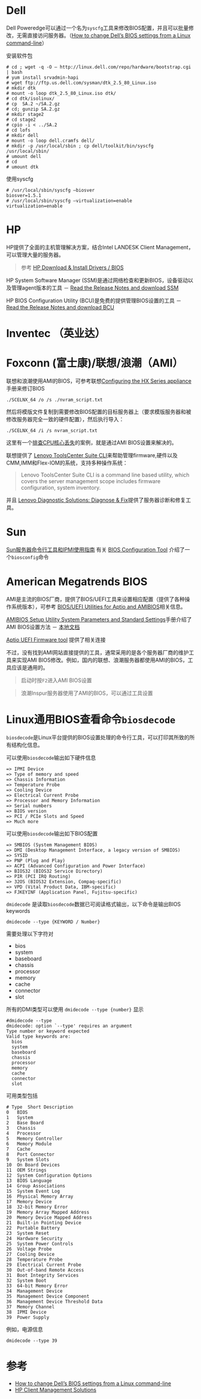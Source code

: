 # Dell

Dell Poweredge可以通过一个名为`syscfg`工具来修改BIOS配置，并且可以批量修改，无需直接访问服务器。（[How to change Dell’s BIOS settings from a Linux command-line](https://www.colino.net/wordpress/archives/2008/05/21/how-to-change-dells-bios-settings-from-a-linux-command-line/)）

安装软件包

	# cd ; wget -q -O – http://linux.dell.com/repo/hardware/bootstrap.cgi | bash
	# yum install srvadmin-hapi
	# wget ftp://ftp.us.dell.com/sysman/dtk_2.5_80_Linux.iso
	# mkdir dtk
	# mount -o loop dtk_2.5_80_Linux.iso dtk/
	# cd dtk/isolinux/
	# cp  SA.2 ~/SA.2.gz
	# cd; gunzip SA.2.gz
	# mkdir stage2
	# cd stage2
	# cpio -i < ../SA.2
	# cd lofs
	# mkdir dell
	# mount -o loop dell.cramfs dell/
	# mkdir -p /usr/local/sbin ; cp dell/toolkit/bin/syscfg /usr/local/sbin/
	# umount dell
	# cd
	# umount dtk

使用syscfg

	# /usr/local/sbin/syscfg –biosver
	biosver=1.5.1
	# /usr/local/sbin/syscfg –virtualization=enable
	virtualization=enable

# HP

HP提供了全面的主机管理解决方案，结合Intel LANDESK Client Management，可以管理大量的服务器。

> 参考 [HP Download & Install Drivers / BIOS](http://www8.hp.com/us/en/ads/clientmanagement/drivers-bios.html)

HP System Software Manager (SSM)是通过网络检查和更新BIOS，设备驱动以及管理agent版本的工具 － [Read the Release Notes and download SSM](http://ftp.hp.com/pub/caps-softpaq/cmit/HP_SSM.html)

HP BIOS Configuration Utility (BCU)是免费的提供管理BIOS设置的工具 － [Read the Release Notes and download BCU](http://ftp.hp.com/pub/caps-softpaq/cmit/HP_BCU.html)

# Inventec （英业达）

# 

# Foxconn (富士康)/联想/浪潮（AMI）

联想和浪潮使用AMI的BIOS，可参考联想[Configuring the HX Series appliance](http://systemx.lenovofiles.com/help/index.jsp?topic=%2Fcom.lenovo.conv.8689.doc%2Ft_configuring_hx_appliance.html)手册来修订BIOS

```
./SCELNX_64 /o /s ./nvram_script.txt 
```

然后将模版文件复制到需要修改BIOS配置的目标服务器上（要求模版服务器和被修改服务器完全一致的硬件配置），然后执行导入：

```
./SCELNX_64 /i /s nvram_script.txt
```

这里有一个[排查CPU核心丢失](cpuinfo_miss_core)的案例，就是通过AMI BIOS设置来解决的。

联想提供了 [Lenovo ToolsCenter Suite CLI](https://pcsupport.lenovo.com/us/en/solutions/ht116433?LinkTrack=Solr)来帮助管理firmware,硬件以及CMM,IMM和Flex-IOM的系统，支持多种操作系统：

> Lenovo ToolsCenter Suite CLI is a command line based 
> utility, which covers the server management scope includes 
> firmware configuration, system inventory.

并且 [Lenovo Diagnostic Solutions: Diagnose & Fix](https://pcsupport.lenovo.com/us/en/lenovodiagnosticsolutions/diagnose)提供了服务器诊断和修复工具。

# Sun

[Sun服务器命令行工具和IPMI使用指南](http://docs.oracle.com/cd/E19690-01/821-0997/toc.html) 有关 [BIOS Configuration Tool](http://docs.oracle.com/cd/E19690-01/821-0997/gjokh.html) 介绍了一个`biosconfig`命令

# American Megatrends BIOS

AMI是主流的BIOS厂商，提供了BIOS/UEFI工具来设置相应配置（提供了各种操作系统版本），可参考 [BIOS/UEFI Utilities for Aptio and AMIBIOS](http://www.ami.com/products/bios-uefi-tools-and-utilities/bios-uefi-utilities/)相关信息。

[AMIBIOS Setup Utility System Parameters and Standard Settings](https://computinghardware.web.cern.ch/ComputingHardware/doc/NEC/P570/BIOS-Settings/MS1421_164x_bios_rev0_01.pdf)手册介绍了AMI BIOS设置方法 － [本地文档](img/server/BIOS/MS1421_164x_bios_rev0_01.pdf)

[Aptio UEFI Firmware tool](http://www.tempusfugit.ca/techwatch.ca/aptio.html) 提供了相关连接

不过，没有找到AMI网站直接提供的工具，通常采用的是各个服务器厂商的维护工具来实现AMI BIOS修改。例如，国内的联想、浪潮服务器都使用AMI的BIOS，工具应该是通用的。

> 启动时按`F2`进入AMI BIOS设置

> 浪潮Inspur服务器使用了AMI的BIOS，可以通过工具设置

# Linux通用BIOS查看命令`biosdecode`

`biosdecode`是Linux平台提供的BIOS设置处理的命令行工具，可以打印其所致的所有结构化信息。

可以使用`biosdecode`输出如下硬件信息

	=> IPMI Device
	=> Type of memory and speed
	=> Chassis Information
	=> Temperature Probe
	=> Cooling Device
	=> Electrical Current Probe
	=> Processor and Memory Information
	=> Serial numbers
	=> BIOS version
	=> PCI / PCIe Slots and Speed
	=> Much more

可以使用`biosdecode`输出如下BIOS配置

	=> SMBIOS (System Management BIOS)
	=> DMI (Desktop Management Interface, a legacy version of SMBIOS)
	=> SYSID
	=> PNP (Plug and Play)
	=> ACPI (Advanced Configuration and Power Interface)
	=> BIOS32 (BIOS32 Service Directory)
	=> PIR (PCI IRQ Routing)
	=> 32OS (BIOS32 Extension, Compaq-specific)
	=> VPD (Vital Product Data, IBM-specific)
	=> FJKEYINF (Application Panel, Fujitsu-specific)

`dmidecode` 是读取`biosdecode`数据已可阅读格式输出，以下命令是输出BIOS keywords

    dmidecode --type {KEYWORD / Number}

需要处理以下字符对

* bios
* system
* baseboard
* chassis
* processor
* memory
* cache
* connector
* slot

所有的DMI类型可以使用 `dmidecode --type {number}` 显示

	#dmidecode --type
	dmidecode: option `--type' requires an argument
	Type number or keyword expected
	Valid type keywords are:
	  bios
	  system
	  baseboard
	  chassis
	  processor
	  memory
	  cache
	  connector
	  slot

可用类型包括

	# Type	Short Description
	0	BIOS
	1	System
	2	Base Board
	3	Chassis
	4	Processor
	5	Memory Controller
	6	Memory Module
	7	Cache
	8	Port Connector
	9	System Slots
	10	On Board Devices
	11	OEM Strings
	12	System Configuration Options
	13	BIOS Language
	14	Group Associations
	15	System Event Log
	16	Physical Memory Array
	17	Memory Device
	18	32-bit Memory Error
	19	Memory Array Mapped Address
	20	Memory Device Mapped Address
	21	Built-in Pointing Device
	22	Portable Battery
	23	System Reset
	24	Hardware Security
	25	System Power Controls
	26	Voltage Probe
	27	Cooling Device
	28	Temperature Probe
	29	Electrical Current Probe
	30	Out-of-band Remote Access
	31	Boot Integrity Services
	32	System Boot
	33	64-bit Memory Error
	34	Management Device
	35	Management Device Component
	36	Management Device Threshold Data
	37	Memory Channel
	38	IPMI Device
	39	Power Supply

例如，电源信息

    dmidecode --type 39

# 参考

* [How to change Dell’s BIOS settings from a Linux command-line](https://www.colino.net/wordpress/archives/2008/05/21/how-to-change-dells-bios-settings-from-a-linux-command-line/)
* [HP Client Management Solutions](http://www8.hp.com/us/en/ads/clientmanagement/overview.html?404m=rt404Mb,newcclltow1en)